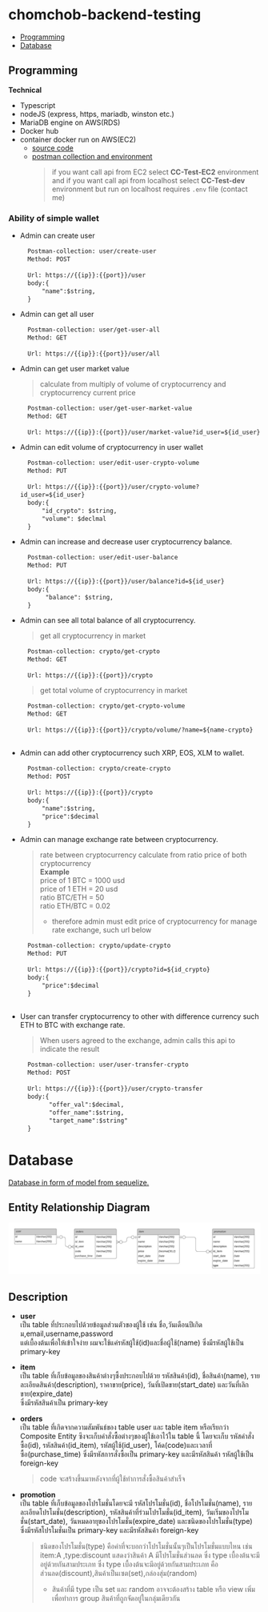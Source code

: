 # chomchob-backend-testing
 - [Programming](#programming)
 - [Database](#database)

## Programming
 **Technical**
   - Typescript
   - nodeJS (express, https, mariadb, winston etc.)
   - MariaDB engine on AWS(RDS) 
   - Docker hub 
   - container docker run on AWS(EC2)  
     - [source code](https://github.com/Jitrapon1764/chomchob-backend-testing/tree/master/programming)    
     - [postman collection and environment](https://github.com/Jitrapon1764/chomchob-backend-testing/tree/master/postman)  
       >  if you want call api from EC2 select **CC-Test-EC2** environment and if you want call api from localhost select **CC-Test-dev** environment but run on localhost requires ```.env``` file (contact me)  

### Ability of simple wallet
  - Admin can create user 
      ```
        Postman-collection: user/create-user  
        Method: POST
        
        Url: https://{{ip}}:{{port}}/user
        body:{
            "name":$string,
        }
      ``` 
  - Admin can get all user 
      ```
        Postman-collection: user/get-user-all  
        Method: GET
        
        Url: https://{{ip}}:{{port}}/user/all
      ``` 
  - Admin can get user market value 
     >calculate from multiply of volume of cryptocurrency and cryptocurrency current price 
      ```
        Postman-collection: user/get-user-market-value  
        Method: GET
        
        Url: https://{{ip}}:{{port}}/user/market-value?id_user=${id_user}
      ```   
  - Admin can edit volume of cryptocurrency in user wallet
      ```
        Postman-collection: user/edit-user-crypto-volume  
        Method: PUT
        
        Url: https://{{ip}}:{{port}}/user/crypto-volume?id_user=${id_user}
        body:{
            "id_crypto": $string,
            "volume": $declmal
        }
      ```        
  - Admin can increase and decrease user cryptocurrency balance.  
      ```
        Postman-collection: user/edit-user-balance
        Method: PUT
        
        Url: https://{{ip}}:{{port}}/user/balance?id=${id_user}
        body:{
             "balance": $string,
        }
      ```
  - Admin can see all total balance of all cryptocurrency.
      >get all cryptocurrency in market 
      ```
        Postman-collection: crypto/get-crypto 
        Method: GET
        
        Url: https://{{ip}}:{{port}}/crypto
      ```   
      >get total volume of cryptocurrency in market 
      ```
        Postman-collection: crypto/get-crypto-volume
        Method: GET
        
        Url: https://{{ip}}:{{port}}/crypto/volume/?name=${name-crypto}
        
      ``` 
  - Admin can add other cryptocurrency such XRP, EOS, XLM to wallet.
      ```
        Postman-collection: crypto/create-crypto
        Method: POST
        
        Url: https://{{ip}}:{{port}}/crypto
        body:{
            "name":$string,
            "price":$decimal
        }
      ```
  - Admin can manage exchange rate between cryptocurrency.
      >rate between cryptocurrency calculate from ratio price of both cryptocurrency  
      >  **Example**  
      >  price of 1 BTC = 1000 usd  
      >  price of 1 ETH = 20 usd  
      >  ratio BTC/ETH = 50  
      >  ratio ETH/BTC = 0.02  
      >  - therefore admin must edit price of cryptocurrency for manage rate exchange, such url below
      ```
        Postman-collection: crypto/update-crypto
        Method: PUT
        
        Url: https://{{ip}}:{{port}}/crypto?id=${id_crypto}
        body:{
            "price":$decimal
        }
        
      ```   
  - User can transfer cryptocurrency to other with difference currency such ETH to BTC with exchange rate.
      >When users agreed to the exchange, admin calls this api to indicate the result
      ```
        Postman-collection: user/user-transfer-crypto
        Method: POST
        
        Url: https://{{ip}}:{{port}}/user/crypto-transfer
        body:{
              "offer_val":$decimal,
              "offer_name":$string,
              "target_name":$string"
        }
# Database
   [ Database in form of model from sequelize.](https://github.com/Jitrapon1764/chomchob-backend-testing/tree/master/database)
## Entity Relationship Diagram
 ![ERD](https://github.com/Jitrapon1764/chomchob-backend-testing/blob/master/database/Database%20ER%20diagram.jpeg)
 
## Description 
 * **user**  
   เป็น table ที่ประกอบไปด้วยข้อมูลส่วนตัวของผู้ใช้ เช่น ชื่อ,วันเดือนปีเกิดม,email,username,password  
   แต่เบื้องต้นเพื่อให้เข้าใจง่าย ผมจะใช้แค่รหัสผู้ใช้(id)และชื่อผู้ใช้(name) ซึ่งมีรหัสผู้ใช้เป็น primary-key  
   
 * **item**  
   เป็น table ที่เก็บข้อมูลของสินค้าต่างๆซึ้งประกอบไปด้วย รหัสสินค้า(id), ชื่อสินค้า(name), รายละเอียดสินค้า(description), ราคาขาย(price), วันที่เปิดขาย(start_date) และวันที่เลิกขาย(expire_date)  
   ซึ่งมีรหัสสินค้าเป็น primary-key  
   
 * **orders**  
   เป็น table ที่เกิดจากความสัมพันธ์ของ table user และ table item หรือเรียกว่า Composite Entity ซึงจะเก็บคำสั่งซื้อต่างๆของผู้ใช้เอาไว้ใน table นี้ 
   โดยจะเก็บ รหัสคำสั่งซื้อ(id), รหัสสินค้า(id_item), รหัสผู้ใช้(id_user), โค้ด(code)และเวลาที่ซื้อ(purchase_time) ซึ่งมีรหัสการสั่งซื้อเป็น primary-key และมีรหัสสินค้า รหัสผู้ใช้เป็น foreign-key  
   >code จะสร้างขึ้นมาหลังจากที่ผู้ใช้ทำการสั่งซื้อสินค้าสำเร็จ  
      
 * **promotion**  
   เป็น table ที่เก็บข้อมูลของโปรโมชั่นโดยจะมี รหัสโปรโมชั่น(id), ชื่อโปรโมชั่น(name), รายละเอียดโปรโมชั่น(description), รหัสสินค้าที่ร่วมโปรโมชั่น(id_item), 
   วันเริ่มของโปรโมชั่น(start_date), วันหมดอายุของโปรโมชั่น(expire_date) และชนิดของโปรโมชั่น(type) ซึ่งมีรหัสโปรโมชั่นเป็น primary-key และมีรหัสสินค้า foreign-key
   >ชนิดของโปรโมชั่น(type) คือค่าที่จะบอกว่าโปรโมชั่นนั้นๆเป็นโปรโมชั่นแบบไหน เช่น item:A ,type:discount แสดงว่าสินค้า A มีโปรโมชั่นส่วนลด ซึ่ง type เบื้องต้นจะมีอยู่ด้วยกันสามประเภท
   >ซึ่ง type เบื้องต้นจะมีอยู่ด้วยกันสามประเภท คือ ส่วนลด(discount),สินค้าเป็นเซต(set),กล่องสุ่ม(random)
   >  - สินค้าที่มี type เป็น set และ random อาจจะต้องสร้าง table หรือ view เพิ่ม เพื่อทำการ group สินค้าที่ถูกจัดอยู่ในกลุ่มเดียวกัน
   
 
